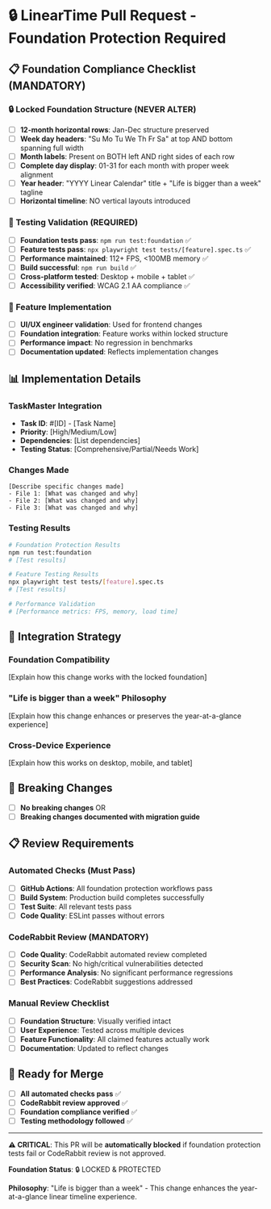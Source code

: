 # 🔒 LinearTime Pull Request - Foundation Protection Required

## 📋 **Foundation Compliance Checklist (MANDATORY)**

### **🔒 Locked Foundation Structure (NEVER ALTER)**
- [ ] **12-month horizontal rows**: Jan-Dec structure preserved
- [ ] **Week day headers**: "Su Mo Tu We Th Fr Sa" at top AND bottom spanning full width  
- [ ] **Month labels**: Present on BOTH left AND right sides of each row
- [ ] **Complete day display**: 01-31 for each month with proper week alignment
- [ ] **Year header**: "YYYY Linear Calendar" title + "Life is bigger than a week" tagline
- [ ] **Horizontal timeline**: NO vertical layouts introduced

### **🧪 Testing Validation (REQUIRED)**
- [ ] **Foundation tests pass**: `npm run test:foundation` ✅
- [ ] **Feature tests pass**: `npx playwright test tests/[feature].spec.ts` ✅
- [ ] **Performance maintained**: 112+ FPS, <100MB memory ✅
- [ ] **Build successful**: `npm run build` ✅
- [ ] **Cross-platform tested**: Desktop + mobile + tablet ✅
- [ ] **Accessibility verified**: WCAG 2.1 AA compliance ✅

### **🎯 Feature Implementation**
- [ ] **UI/UX engineer validation**: Used for frontend changes
- [ ] **Foundation integration**: Feature works within locked structure
- [ ] **Performance impact**: No regression in benchmarks
- [ ] **Documentation updated**: Reflects implementation changes

## 📊 **Implementation Details**

### **TaskMaster Integration**
- **Task ID**: #[ID] - [Task Name]
- **Priority**: [High/Medium/Low]
- **Dependencies**: [List dependencies]
- **Testing Status**: [Comprehensive/Partial/Needs Work]

### **Changes Made**
```
[Describe specific changes made]
- File 1: [What was changed and why]
- File 2: [What was changed and why]
- File 3: [What was changed and why]
```

### **Testing Results**
```bash
# Foundation Protection Results
npm run test:foundation
# [Test results]

# Feature Testing Results  
npx playwright test tests/[feature].spec.ts
# [Test results]

# Performance Validation
# [Performance metrics: FPS, memory, load time]
```

## 🎯 **Integration Strategy**

### **Foundation Compatibility**
[Explain how this change works with the locked foundation]

### **"Life is bigger than a week" Philosophy**
[Explain how this change enhances or preserves the year-at-a-glance experience]

### **Cross-Device Experience**
[Explain how this works on desktop, mobile, and tablet]

## 🚨 **Breaking Changes**
- [ ] **No breaking changes** OR
- [ ] **Breaking changes documented with migration guide**

## 📋 **Review Requirements**

### **Automated Checks (Must Pass)**
- [ ] **GitHub Actions**: All foundation protection workflows pass
- [ ] **Build System**: Production build completes successfully
- [ ] **Test Suite**: All relevant tests pass
- [ ] **Code Quality**: ESLint passes without errors

### **CodeRabbit Review (MANDATORY)**
- [ ] **Code Quality**: CodeRabbit automated review completed
- [ ] **Security Scan**: No high/critical vulnerabilities detected
- [ ] **Performance Analysis**: No significant performance regressions
- [ ] **Best Practices**: CodeRabbit suggestions addressed

### **Manual Review Checklist**
- [ ] **Foundation Structure**: Visually verified intact
- [ ] **User Experience**: Tested across multiple devices
- [ ] **Feature Functionality**: All claimed features actually work
- [ ] **Documentation**: Updated to reflect changes

## 🎉 **Ready for Merge**

- [ ] **All automated checks pass** ✅
- [ ] **CodeRabbit review approved** ✅
- [ ] **Foundation compliance verified** ✅
- [ ] **Testing methodology followed** ✅

---

**⚠️ CRITICAL**: This PR will be **automatically blocked** if foundation protection tests fail or CodeRabbit review is not approved. 

**Foundation Status**: 🔒 LOCKED & PROTECTED

**Philosophy**: "Life is bigger than a week" - This change enhances the year-at-a-glance linear timeline experience.